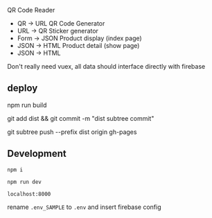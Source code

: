 QR Code Reader
  - QR -> URL
QR Code Generator
  - URL -> QR
Sticker generator
  - Form -> JSON
Product display (index page)
  - JSON -> HTML
Product detail (show page)
  - JSON -> HTML


Don't really need vuex, all data should interface directly with firebase

## deploy
npm run build

git add dist && git commit -m "dist subtree commit"

git subtree push --prefix dist origin gh-pages

## Development
`npm i`

`npm run dev`

`localhost:8000`

rename `.env_SAMPLE` to `.env` and insert firebase config

